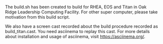 The build.sh has been created to build for RHEA, EOS and Titan in Oak Ridge Leadership Computing Facility. For other super computer, please take motivation from this build script.

We also have a screen cast recorded about the build procedure recorded as
build_titan.cast. You need asciinema to replay this cast. For more details
about installation and usage of asciinema, visit https://asciinema.org/.